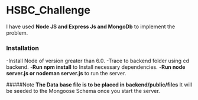 # HSBC_Challenge

I have used **Node JS and Express Js and MongoDb** to implement the problem.

### Installation 
-Install Node of version greater than 6.0.
-Trace to backend folder using cd backend.
-**Run npm install** to Install necessary dependencies. 
-**Run node server.js or nodeman server.js** to run the server.

#####Note
**The Data base file is to be placed in backend/public/files** It will be seeded to the Mongoose Schema once you start the server.
